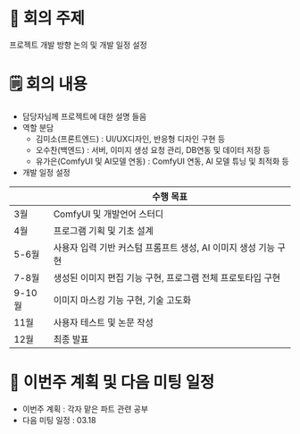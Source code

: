 # 📌 회의 주제
프로젝트 개발 방향 논의 및 개발 일정 설정 

# 🗒️ 회의 내용
- 담당자님께 프로젝트에 대한 설명 들음
- 역할 분담
  - 김미소(프론트엔드) : UI/UX디자인, 반응형 디자인 구현 등
  - 오수찬(백엔드) : 서버, 이미지 생성 요청 관리,  DB연동 및 데이터 저장 등
  - 유가은(ComfyUI 및 AI모델 연동) : ComfyUI 연동, AI 모델 튜닝 및 최적화 등
- 개발 일정 설정
  
|        | 수행 목표                                                      |
|--------|----------------------------------------------------------------|
| 3월    | ComfyUI 및 개발언어 스터디                                      |
| 4월    | 프로그램 기획 및 기초 설계                                      |
| 5-6월  | 사용자 입력 기반 커스텀 프롬프트 생성, AI 이미지 생성 기능 구현   |
| 7-8월  | 생성된 이미지 편집 기능 구현, 프로그램 전체 프로토타입 구현       |
| 9-10월 | 이미지 마스킹 기능 구현, 기술 고도화                             |
| 11월   | 사용자 테스트 및 논문 작성                                       |
| 12월   | 최종 발표                                                        |

# 💭 이번주 계획 및 다음 미팅 일정
- 이번주 계획 : 각자 맡은 파트 관련 공부
- 다음 미팅 일정 : 03.18
